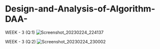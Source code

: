 # Design-and-Analysis-of-Algorithm-DAA-

WEEK - 3 (Q:1)
![Screenshot_20230224_224137](https://user-images.githubusercontent.com/124770555/221248084-559d8fba-571e-481e-9785-9b1e497d41ee.png)

WEEK - 3 (Q:2)
![Screenshot_20230224_230002](https://user-images.githubusercontent.com/124770555/221248108-9158e04c-2875-482b-8235-ca7a7841c6a4.png)
